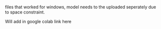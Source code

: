 files that worked for windows, model needs to the uploaded seperately due to space constraint. 

Will add in google colab link here
